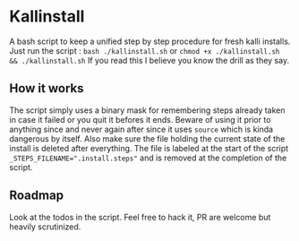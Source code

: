 Kallinstall
===========

A bash script to keep a unified step by step procedure for fresh kalli installs.
Just run the script : `bash ./kallinstall.sh` or `chmod +x ./kallinstall.sh && ./kallinstall.sh`
If you read this I believe you know the drill as they say.

How it works
------------
The script simply uses a binary mask for remembering steps already taken in case it failed or you quit it befores it ends.
Beware of using it prior to anything since and never again after since it uses `source` which is kinda dangerous by itself.
Also make sure the file holding the current state of the install is deleted after everything.
The file is labeled at the start of the script `_STEPS_FILENAME=".install.steps"` and is removed at the completion of the script.

Roadmap
-------
Look at the todos in the script.
Feel free to hack it, PR are welcome but heavily scrutinized.
